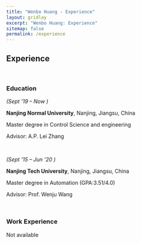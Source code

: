 ```yaml
---
title: "Wenbo Huang - Experience"
layout: gridlay
excerpt: "Wenbo Huang: Experience"
sitemap: false
permalink: /experience
---
```


## Experience
<p>&nbsp;</p>

<h3>Education</h3>

<p><em>(Sept &rsquo;19 &ndash; Now )</em></p>

<p><strong>Nanjing Normal University</strong>, Nanjing, Jiangsu, China</p>

<p>Master degree in Control Science and engineering</p>

<p>Advisor: A.P. Lei Zhang </p>

<p>&nbsp;</p>

<p><em>(Sept &rsquo;15 &ndash; Jun &rsquo;20 )</em></p>

<p><strong>Nanjing Tech University</strong>, Nanjing, Jiangsu, China</p>

<p>Master degree in Automation (GPA:3.51/4.0)</p>

<p>Advisor: Prof. Wenju Wang </p>

<p>&nbsp;</p>

<h3>Work Experience</h3>
<p>Not available</p>
